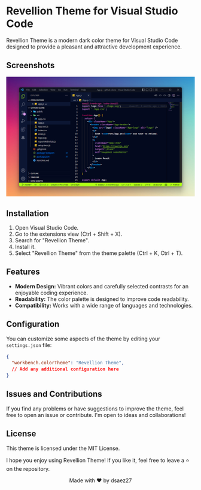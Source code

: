 # Revellion Theme for Visual Studio Code

Revellion Theme is a modern dark color theme for Visual Studio Code designed to provide a pleasant and attractive development experience.

## Screenshots

![Example of code with Revellion Theme](preview.webp)

## Installation

1. Open Visual Studio Code.
2. Go to the extensions view (Ctrl + Shift + X).
3. Search for "Revellion Theme".
4. Install it.
5. Select "Revellion Theme" from the theme palette (Ctrl + K, Ctrl + T).

## Features

- **Modern Design:** Vibrant colors and carefully selected contrasts for an enjoyable coding experience.
- **Readability:** The color palette is designed to improve code readability.
- **Compatibility:** Works with a wide range of languages and technologies.

## Configuration

You can customize some aspects of the theme by editing your `settings.json` file:

```json
{
  "workbench.colorTheme": "Revellion Theme",
  // Add any additional configuration here
}
```

## Issues and Contributions
If you find any problems or have suggestions to improve the theme, feel free to open an issue or contribute. I'm open to ideas and collaborations!

## License
This theme is licensed under the MIT License.

I hope you enjoy using Revellion Theme! If you like it, feel free to leave a ⭐️ on the repository.

<div align="center">
Made with ❤️ by dsaez27
</div>

